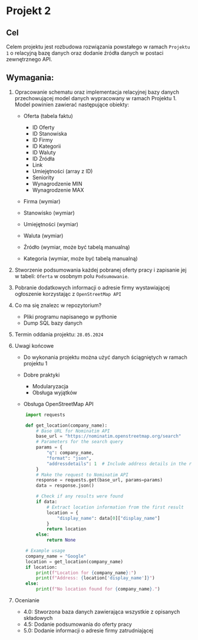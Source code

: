 # Projekt 2 
## Cel
Celem projektu jest rozbudowa rozwiązania powstałego w ramach `Projektu 1` o relacyjną bazę danych oraz dodanie źródła danych w postaci zewnętrznego API.

## Wymagania:
1. Opracowanie schematu oraz implementacja relacyjnej bazy danych przechowującej model danych wypracowany w ramach Projektu 1. Model powinien zawierać następujące obiekty:
    * Oferta (tabela faktu)
        * ID Oferty
        * ID Stanowiska
        * ID Firmy
        * ID Kategorii
        * ID Waluty
        * ID Źródła
        * Link
        * Umiejętności (array z ID)
        * Seniority
        * Wynagrodzenie MIN
        * Wynagrodzenie MAX

    * Firma (wymiar)
    * Stanowisko (wymiar)
    * Umiejętności (wymiar)
    * Waluta (wymiar)
    * Źródło (wymiar, może być tabelą manualną)
    * Kategoria (wymiar, może być tabelą manualną)


2. Stworzenie podsumowania każdej pobranej oferty pracy i zapisanie jej w tabeli: `Oferta` w osobnym polu `Podsumowanie`.

3. Pobranie dodatkowych informacji o adresie firmy wystawiającej ogłoszenie korzystając z `OpenStreetMap API`

4. Co ma się znalezc w repozytorium?
    * Pliki programu napisanego w pythonie
    * Dump SQL bazy danych

5. Termin oddania projektu: `28.05.2024`

6. Uwagi końcowe

    * Do wykonania projektu można użyć danych ściągniętych w ramach projektu 1
    * Dobre praktyki
        * Modularyzacja
        * Obsługa wyjątków

    * Obsługa OpenStreetMap API
    ```python
        import requests

        def get_location(company_name):
            # Base URL for Nominatim API
            base_url = "https://nominatim.openstreetmap.org/search"
            # Parameters for the search query
            params = {
                "q": company_name,
                "format": "json",
                "addressdetails": 1  # Include address details in the response
            }
            # Make the request to Nominatim API
            response = requests.get(base_url, params=params)
            data = response.json()

            # Check if any results were found
            if data:
                # Extract location information from the first result
                location = {
                    "display_name": data[0]["display_name"]
                }
                return location
            else:
                return None

        # Example usage
        company_name = "Google"
        location = get_location(company_name)
        if location:
            print(f"Location for {company_name}:")
            print(f"Address: {location['display_name']}")
        else:
            print(f"No location found for {company_name}.")


7. Ocenianie
    * 4.0: Stworzona baza danych zawierająca wszystkie z opisanych składowych
    * 4.5: Dodanie podsumowania do oferty pracy
    * 5.0: Dodanie informacji o adresie firmy zatrudniającej